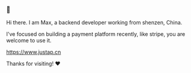 ### 👋
Hi there. I am Max, a backend developer working from shenzen, China.

I've focused on building a payment platform recently, like stripe, you are welcome to use it. 

https://www.justap.cn


<!--
**cmzz/cmzz** is a ✨ _special_ ✨ repository because its `README.md` (this file) appears on your GitHub profile.

Here are some ideas to get you started:

- 🔭 I’m currently working on ...
- 🌱 I’m currently learning ...
- 👯 I’m looking to collaborate on ...
- 🤔 I’m looking for help with ...
- 💬 Ask me about ...
- 📫 How to reach me: ...
- 😄 Pronouns: ...
- ⚡ Fun fact: ...
-->

Thanks for visiting! ❤️

